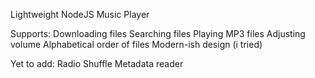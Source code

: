 Lightweight NodeJS Music Player

Supports: 
Downloading files
Searching files
Playing MP3 files
Adjusting volume
Alphabetical order of files
Modern-ish design (i tried)

Yet to add:
Radio
Shuffle
Metadata reader
